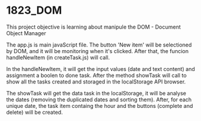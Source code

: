 # 1823_DOM

This project objective is learning about manipule the DOM - Document Object Manager

The app.js is main javaScript file. The button 'New item' will be selectioned by DOM, and it will be monitoring when it's clicked.
After that, the funcion handleNewItem (in createTask.js) will call.

In the handleNewItem, it will get the input values (date and text content) and assignment a boolen to done task. After the method showTask will call to show all the tasks created and storaged in the localStorage API browser.

The showTask will get the data task in the localStorage, it will be analyse the dates (removing the duplicated dates and sorting them). After, for each unique date, the task item containg the hour and the buttons (complete and delete) will be created.

